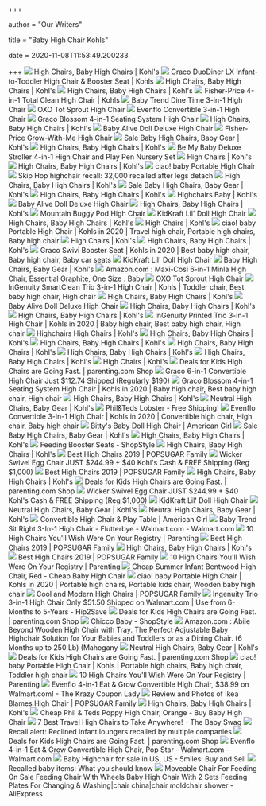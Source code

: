 +++
        
author = "Our Writers"
        
title = "Baby High Chair Kohls"
        
date = 2020-11-08T11:53:49.200233
        
+++
[ ![](https://media.kohlsimg.com/is/image/kohls/2768972?wid=240&hei=240&op_sharpen=1)](https://media.kohlsimg.com/is/image/kohls/2768972?wid=240&hei=240&op_sharpen=1) High Chairs, Baby High Chairs | Kohl's
[ ![](https://media.kohlsimg.com/is/image/kohls/2207768_Metropolis?wid=1081&hei=1081&op_sharpen=1&fmt=jpeg&qlt=85,1&op_sharpen=0&resMode=sharp2&op_usm=1,0.8,6,0)](https://media.kohlsimg.com/is/image/kohls/2207768_Metropolis?wid=1081&hei=1081&op_sharpen=1&fmt=jpeg&qlt=85,1&op_sharpen=0&resMode=sharp2&op_usm=1,0.8,6,0) Graco DuoDiner LX Infant-to-Toddler High Chair & Booster Seat | Kohls
[ ![](https://media.kohlsimg.com/is/image/kohls/2076751_Gala?wid=500&hei=500&op_sharpen=1)](https://media.kohlsimg.com/is/image/kohls/2076751_Gala?wid=500&hei=500&op_sharpen=1) High Chairs, Baby High Chairs | Kohl's
[ ![](https://media.kohlsimg.com/is/image/kohls/2899243_Gray_Chevron?wid=240&hei=240&op_sharpen=1)](https://media.kohlsimg.com/is/image/kohls/2899243_Gray_Chevron?wid=240&hei=240&op_sharpen=1) High Chairs, Baby High Chairs | Kohl's
[ ![](https://media.kohlsimg.com/is/image/kohls/3285209?wid=1081&hei=1081&op_sharpen=1&fmt=jpeg&qlt=85,1&op_sharpen=0&resMode=sharp2&op_usm=1,0.8,6,0)](https://media.kohlsimg.com/is/image/kohls/3285209?wid=1081&hei=1081&op_sharpen=1&fmt=jpeg&qlt=85,1&op_sharpen=0&resMode=sharp2&op_usm=1,0.8,6,0) Fisher-Price 4-in-1 Total Clean High Chair | Kohls
[ ![](https://media.kohlsimg.com/is/image/kohls/3366180?wid=600&hei=600&op_sharpen=1)](https://media.kohlsimg.com/is/image/kohls/3366180?wid=600&hei=600&op_sharpen=1) Baby Trend Dine Time 3-in-1 High Chair
[ ![](https://media.kohlsimg.com/is/image/kohls/1316394_Taupe_Gray?wid=600&hei=600&op_sharpen=1)](https://media.kohlsimg.com/is/image/kohls/1316394_Taupe_Gray?wid=600&hei=600&op_sharpen=1) OXO Tot Sprout High Chair
[ ![](https://media.kohlsimg.com/is/image/kohls/1691889_Dottie_Lime?wid=600&hei=600&op_sharpen=1)](https://media.kohlsimg.com/is/image/kohls/1691889_Dottie_Lime?wid=600&hei=600&op_sharpen=1) Evenflo Convertible 3-in-1 High Chair
[ ![](https://media.kohlsimg.com/is/image/kohls/2075762_Sapphire?wid=600&hei=600&op_sharpen=1)](https://media.kohlsimg.com/is/image/kohls/2075762_Sapphire?wid=600&hei=600&op_sharpen=1) Graco Blossom 4-in-1 Seating System High Chair
[ ![](https://media.kohlsimg.com/is/image/kohls/3662673?wid=240&hei=240&op_sharpen=1)](https://media.kohlsimg.com/is/image/kohls/3662673?wid=240&hei=240&op_sharpen=1) High Chairs, Baby High Chairs | Kohl's
[ ![](https://media.kohlsimg.com/is/image/kohls/3296847?wid=600&hei=600&op_sharpen=1)](https://media.kohlsimg.com/is/image/kohls/3296847?wid=600&hei=600&op_sharpen=1) Baby Alive Doll Deluxe High Chair
[ ![](https://media.kohlsimg.com/is/image/kohls/1707136?wid=600&hei=600&op_sharpen=1)](https://media.kohlsimg.com/is/image/kohls/1707136?wid=600&hei=600&op_sharpen=1) Fisher-Price Grow-With-Me High Chair
[ ![](https://kohlsbfc2.scene7.com/is/image/kohls/4243625_Monty?wid=240&hei=240&op_sharpen=1)](https://kohlsbfc2.scene7.com/is/image/kohls/4243625_Monty?wid=240&hei=240&op_sharpen=1) Sale Baby High Chairs, Baby Gear | Kohl's
[ ![](https://media.kohlsimg.com/is/image/kohls/1807727_Alden?wid=240&hei=240&op_sharpen=1)](https://media.kohlsimg.com/is/image/kohls/1807727_Alden?wid=240&hei=240&op_sharpen=1) High Chairs, Baby High Chairs | Kohl's
[ ![](https://media.kohlsimg.com/is/image/kohls/2980762?wid=1000&hei=1000&op_sharpen=1)](https://media.kohlsimg.com/is/image/kohls/2980762?wid=1000&hei=1000&op_sharpen=1) Be My Baby Deluxe Stroller 4-in-1 High Chair and Play Pen Nursery Set
[ ![](https://media.kohlsimg.com/is/image/kohls/2076418_Zuba?wid=500&hei=500&op_sharpen=1)](https://media.kohlsimg.com/is/image/kohls/2076418_Zuba?wid=500&hei=500&op_sharpen=1) High Chairs | Kohl's
[ ![](https://media.kohlsimg.com/is/image/kohls/4243623_Leyton?wid=240&hei=240&op_sharpen=1)](https://media.kohlsimg.com/is/image/kohls/4243623_Leyton?wid=240&hei=240&op_sharpen=1) High Chairs, Baby High Chairs | Kohl's
[ ![](https://media.kohlsimg.com/is/image/kohls/2114928_Red?wid=600&hei=600&op_sharpen=1)](https://media.kohlsimg.com/is/image/kohls/2114928_Red?wid=600&hei=600&op_sharpen=1) ciao! baby Portable High Chair
[ ![](https://www.gannett-cdn.com/presto/2018/12/08/PDTF/220b966a-ee66-4df0-ba6e-7aad18d0b61d-SkipHop_recall.png?auto=webp&crop=479,269,x0,y0&format=pjpg&width=1200)](https://www.gannett-cdn.com/presto/2018/12/08/PDTF/220b966a-ee66-4df0-ba6e-7aad18d0b61d-SkipHop_recall.png?auto=webp&crop=479,269,x0,y0&format=pjpg&width=1200) Skip Hop highchair recall: 32,000 recalled after legs detach
[ ![](https://media.kohlsimg.com/is/image/kohls/4243620_Mathis?wid=240&hei=240&op_sharpen=1)](https://media.kohlsimg.com/is/image/kohls/4243620_Mathis?wid=240&hei=240&op_sharpen=1) High Chairs, Baby High Chairs | Kohl's
[ ![](https://kohlsbfc2.scene7.com/is/image/kohls/2899243_Green_Gray?wid=240&hei=240&op_sharpen=1)](https://kohlsbfc2.scene7.com/is/image/kohls/2899243_Green_Gray?wid=240&hei=240&op_sharpen=1) Sale Baby High Chairs, Baby Gear | Kohl's
[ ![](https://media.kohlsimg.com/is/image/kohls/2075762_ALT)](https://media.kohlsimg.com/is/image/kohls/2075762_ALT) High Chairs, Baby High Chairs | Kohl's
[ ![](https://media.kohlsimg.com/is/image/kohls/2209955_Elephant_Squares?wid=540&hei=540&op_sharpen=1&fmt=jpeg&qlt=85,1&op_sharpen=0&resMode=sharp2&op_usm=1,0.8,6,0)](https://media.kohlsimg.com/is/image/kohls/2209955_Elephant_Squares?wid=540&hei=540&op_sharpen=1&fmt=jpeg&qlt=85,1&op_sharpen=0&resMode=sharp2&op_usm=1,0.8,6,0) Highchairs Baby | Kohl's
[ ![](https://media.kohlsimg.com/is/image/kohls/3071109?wid=300&hei=300&op_sharpen=1)](https://media.kohlsimg.com/is/image/kohls/3071109?wid=300&hei=300&op_sharpen=1) Baby Alive Doll Deluxe High Chair
[ ![](https://media.kohlsimg.com/is/image/kohls/4222769?wid=240&hei=240&op_sharpen=1)](https://media.kohlsimg.com/is/image/kohls/4222769?wid=240&hei=240&op_sharpen=1) High Chairs, Baby High Chairs | Kohl's
[ ![](https://media.kohlsimg.com/is/image/kohls/1757020_Flint?wid=600&hei=600&op_sharpen=1)](https://media.kohlsimg.com/is/image/kohls/1757020_Flint?wid=600&hei=600&op_sharpen=1) Mountain Buggy Pod High Chair
[ ![](https://media.kohlsimg.com/is/image/kohls/976716?wid=600&hei=600&op_sharpen=1)](https://media.kohlsimg.com/is/image/kohls/976716?wid=600&hei=600&op_sharpen=1) KidKraft Lil' Doll High Chair
[ ![](https://media.kohlsimg.com/is/image/kohls/388856_Multi?wid=240&hei=240&op_sharpen=1)](https://media.kohlsimg.com/is/image/kohls/388856_Multi?wid=240&hei=240&op_sharpen=1) High Chairs, Baby High Chairs | Kohl's
[ ![](https://media.kohlsimg.com/is/image/kohls/2076418_ALT3?wid=500&hei=500&op_sharpen=1)](https://media.kohlsimg.com/is/image/kohls/2076418_ALT3?wid=500&hei=500&op_sharpen=1) High Chairs | Kohl's
[ ![](https://i.pinimg.com/originals/f3/f6/e2/f3f6e2996617c8798218c93d93242dbf.jpg)](https://i.pinimg.com/originals/f3/f6/e2/f3f6e2996617c8798218c93d93242dbf.jpg) ciao! baby Portable High Chair | Kohls in 2020 | Travel high chair,  Portable high chairs, Baby high chair
[ ![](https://media.kohlsimg.com/is/image/kohls/BabyProductGuide-20141215-productguide_highchair?qlt=40&scl=1)](https://media.kohlsimg.com/is/image/kohls/BabyProductGuide-20141215-productguide_highchair?qlt=40&scl=1) High Chairs | Kohl's
[ ![](https://media.kohlsimg.com/is/image/kohls/4222774?wid=240&hei=240&op_sharpen=1)](https://media.kohlsimg.com/is/image/kohls/4222774?wid=240&hei=240&op_sharpen=1) High Chairs, Baby High Chairs | Kohl's
[ ![](https://i.pinimg.com/474x/2b/73/76/2b73762b721f06342d90c8f309c4bc64.jpg)](https://i.pinimg.com/474x/2b/73/76/2b73762b721f06342d90c8f309c4bc64.jpg) Graco Swivi Booster Seat | Kohls in 2020 | Best baby high chair, Baby high  chair, Baby car seats
[ ![](https://media.kohlsimg.com/is/image/kohls/976717?wid=300&hei=300&op_sharpen=1)](https://media.kohlsimg.com/is/image/kohls/976717?wid=300&hei=300&op_sharpen=1) KidKraft Lil' Doll High Chair
[ ![](https://media.kohlsimg.com/is/image/kohls/3590119_Bluebell?wid=240&hei=240&op_sharpen=1)](https://media.kohlsimg.com/is/image/kohls/3590119_Bluebell?wid=240&hei=240&op_sharpen=1) Baby High Chairs, Baby Gear | Kohl's
[ ![](https://images-na.ssl-images-amazon.com/images/I/818SFMjYmmL._SL1500_.jpg)](https://images-na.ssl-images-amazon.com/images/I/818SFMjYmmL._SL1500_.jpg) Amazon.com : Maxi-Cosi 6-in-1 Minla High Chair, Essential Graphite, One  Size : Baby
[ ![](https://media.kohlsimg.com/is/image/kohls/1807727_Alden?wid=300&hei=300&op_sharpen=1)](https://media.kohlsimg.com/is/image/kohls/1807727_Alden?wid=300&hei=300&op_sharpen=1) OXO Tot Sprout High Chair
[ ![](https://i.pinimg.com/474x/00/fb/43/00fb433594e9ffbb1d68eaeebae783a4.jpg)](https://i.pinimg.com/474x/00/fb/43/00fb433594e9ffbb1d68eaeebae783a4.jpg) InGenuity SmartClean Trio 3-in-1 High Chair | Kohls | Toddler chair, Best baby  high chair, High chair
[ ![](https://media.kohlsimg.com/is/image/kohls/4222760?wid=240&hei=240&op_sharpen=1)](https://media.kohlsimg.com/is/image/kohls/4222760?wid=240&hei=240&op_sharpen=1) High Chairs, Baby High Chairs | Kohl's
[ ![](https://media.kohlsimg.com/is/image/kohls/3593073?wid=300&hei=300&op_sharpen=1)](https://media.kohlsimg.com/is/image/kohls/3593073?wid=300&hei=300&op_sharpen=1) Baby Alive Doll Deluxe High Chair
[ ![](https://media.kohlsimg.com/is/image/kohls/1420488?wid=240&hei=240&op_sharpen=1)](https://media.kohlsimg.com/is/image/kohls/1420488?wid=240&hei=240&op_sharpen=1) High Chairs, Baby High Chairs | Kohl's
[ ![](https://media.kohlsimg.com/is/image/kohls/4259313_Lavender?wid=240&hei=240&op_sharpen=1)](https://media.kohlsimg.com/is/image/kohls/4259313_Lavender?wid=240&hei=240&op_sharpen=1) High Chairs, Baby High Chairs | Kohl's
[ ![](https://i.pinimg.com/474x/0e/4d/38/0e4d38cf3fedb2987053a016860d079d.jpg)](https://i.pinimg.com/474x/0e/4d/38/0e4d38cf3fedb2987053a016860d079d.jpg) InGenuity Printed Trio 3-in-1 High Chair | Kohls in 2020 | Baby high chair,  Best baby high chair, High chair
[ ![](https://media.kohlsimg.com/is/image/kohls/2207768_ALT)](https://media.kohlsimg.com/is/image/kohls/2207768_ALT) Highchairs High Chairs | Kohl's
[ ![](https://media.kohlsimg.com/is/image/kohls/1415721?wid=240&hei=240&op_sharpen=1)](https://media.kohlsimg.com/is/image/kohls/1415721?wid=240&hei=240&op_sharpen=1) High Chairs, Baby High Chairs | Kohl's
[ ![](https://media.kohlsimg.com/is/image/kohls/2604832_Green?wid=240&hei=240&op_sharpen=1)](https://media.kohlsimg.com/is/image/kohls/2604832_Green?wid=240&hei=240&op_sharpen=1) High Chairs, Baby High Chairs | Kohl's
[ ![](https://media.kohlsimg.com/is/image/kohls/1415702_Natural?wid=240&hei=240&op_sharpen=1)](https://media.kohlsimg.com/is/image/kohls/1415702_Natural?wid=240&hei=240&op_sharpen=1) High Chairs, Baby High Chairs | Kohl's
[ ![](https://media.kohlsimg.com/is/image/kohls/388856_Animal?wid=500&hei=500&op_sharpen=1)](https://media.kohlsimg.com/is/image/kohls/388856_Animal?wid=500&hei=500&op_sharpen=1) High Chairs, Baby High Chairs | Kohl's
[ ![](https://media.kohlsimg.com/is/image/kohls/2343219?wid=240&hei=240&op_sharpen=1)](https://media.kohlsimg.com/is/image/kohls/2343219?wid=240&hei=240&op_sharpen=1) High Chairs, Baby High Chairs | Kohl's
[ ![](https://media.kohlsimg.com/is/image/kohls/3972719?wid=500&hei=500&op_sharpen=1)](https://media.kohlsimg.com/is/image/kohls/3972719?wid=500&hei=500&op_sharpen=1) High Chairs | Kohl's
[ ![](https://images.prod.meredith.com/product/b0a225fa82ff59b7d07f1a1d3cc9a504/1595714585790/m/jeep-classic-convertible-high-chair-for-babies-and-toddlers-by-delta-children-fairway)](https://images.prod.meredith.com/product/b0a225fa82ff59b7d07f1a1d3cc9a504/1595714585790/m/jeep-classic-convertible-high-chair-for-babies-and-toddlers-by-delta-children-fairway) Deals for Kids High Chairs are Going Fast. | parenting.com Shop
[ ![](https://hip2save.com/wp-content/uploads/2019/09/Graco-Blossom-6-in-1-Convertible-High-Chair-2.jpg?resize=1024%2C538&strip=all)](https://hip2save.com/wp-content/uploads/2019/09/Graco-Blossom-6-in-1-Convertible-High-Chair-2.jpg?resize=1024%2C538&strip=all) Graco 6-in-1 Convertible High Chair Just $112.74 Shipped (Regularly $190)
[ ![](https://i.pinimg.com/originals/6a/df/82/6adf82a3c7f31d4187b76b61ce6d01ed.jpg)](https://i.pinimg.com/originals/6a/df/82/6adf82a3c7f31d4187b76b61ce6d01ed.jpg) Graco Blossom 4-in-1 Seating System High Chair | Kohls in 2020 | Baby high  chair, Best baby high chair, High chair
[ ![](https://media.kohlsimg.com/is/image/kohls/2450599?wid=240&hei=240&op_sharpen=1)](https://media.kohlsimg.com/is/image/kohls/2450599?wid=240&hei=240&op_sharpen=1) High Chairs, Baby High Chairs | Kohl's
[ ![](https://media.kohlsimg.com/is/image/kohls/2508111_Geo_Meadow?wid=240&hei=240&op_sharpen=1)](https://media.kohlsimg.com/is/image/kohls/2508111_Geo_Meadow?wid=240&hei=240&op_sharpen=1) Neutral High Chairs, Baby Gear | Kohl's
[ ![](https://sep.yimg.com/ay/yhst-14016457918231/phil-teds-lobster-28.gif)](https://sep.yimg.com/ay/yhst-14016457918231/phil-teds-lobster-28.gif) Phil&Teds Lobster - Free Shipping!
[ ![](https://i.pinimg.com/originals/20/38/7d/20387d49372f82da3115a1db1fb76f76.jpg)](https://i.pinimg.com/originals/20/38/7d/20387d49372f82da3115a1db1fb76f76.jpg) Evenflo Convertible 3-in-1 High Chair | Kohls in 2020 | Convertible high  chair, High chair, Baby high chair
[ ![](https://content.stylitics.com/images/collage/7d2d8fc9a73a3a284c4e05484098db92a167cb54bc1521)](https://content.stylitics.com/images/collage/7d2d8fc9a73a3a284c4e05484098db92a167cb54bc1521) Bitty's Baby Doll High Chair | American Girl
[ ![](https://kohlsbfc2.scene7.com/is/image/kohls/1288585?wid=240&hei=240&op_sharpen=1)](https://kohlsbfc2.scene7.com/is/image/kohls/1288585?wid=240&hei=240&op_sharpen=1) Sale Baby High Chairs, Baby Gear | Kohl's
[ ![](https://media.kohlsimg.com/is/image/kohls/3706634_Oskar?wid=240&hei=240&op_sharpen=1)](https://media.kohlsimg.com/is/image/kohls/3706634_Oskar?wid=240&hei=240&op_sharpen=1) High Chairs, Baby High Chairs | Kohl's
[ ![](https://img.shopstyle-cdn.com/sim/8f/1d/8f1daadac45f1e1e6737041532ac6d99/ciao-baby-ciao-baby-portable-high-chair.jpg)](https://img.shopstyle-cdn.com/sim/8f/1d/8f1daadac45f1e1e6737041532ac6d99/ciao-baby-ciao-baby-portable-high-chair.jpg) Feeding Booster Seats - ShopStyle
[ ![](https://media.kohlsimg.com/is/image/kohls/4222772?wid=240&hei=240&op_sharpen=1)](https://media.kohlsimg.com/is/image/kohls/4222772?wid=240&hei=240&op_sharpen=1) High Chairs, Baby High Chairs | Kohl's
[ ![](https://media1.popsugar-assets.com/files/thumbor/Jl47mUP6z2sIcYD4EgRul7KUo2c/fit-in/2048xorig/filters:format_auto-!!-:strip_icc-!!-/2019/01/16/752/n/24155406/02d64c6ea68b6553_netimg37W7qE/i/Cosco-Simple-Fold-Full-Size-High-Chair.jpg)](https://media1.popsugar-assets.com/files/thumbor/Jl47mUP6z2sIcYD4EgRul7KUo2c/fit-in/2048xorig/filters:format_auto-!!-:strip_icc-!!-/2019/01/16/752/n/24155406/02d64c6ea68b6553_netimg37W7qE/i/Cosco-Simple-Fold-Full-Size-High-Chair.jpg) Best High Chairs 2019 | POPSUGAR Family
[ ![](https://135dip1kp5pb1hxer93f2f2i-wpengine.netdna-ssl.com/wp-content/uploads/2020/05/WickerEggChair.jpg)](https://135dip1kp5pb1hxer93f2f2i-wpengine.netdna-ssl.com/wp-content/uploads/2020/05/WickerEggChair.jpg) Wicker Swivel Egg Chair JUST $244.99 + $40 Kohl's Cash & FREE Shipping (Reg  $1,000)
[ ![](https://media1.popsugar-assets.com/files/thumbor/Iolu_5i5JgeottTGJ9ONNG_pKxw/fit-in/728xorig/filters:format_auto-!!-:strip_icc-!!-/2019/01/16/764/n/24155406/108efc8e5c3f681063aa02.88052232_/i/Best-High-Chairs-2019.jpg)](https://media1.popsugar-assets.com/files/thumbor/Iolu_5i5JgeottTGJ9ONNG_pKxw/fit-in/728xorig/filters:format_auto-!!-:strip_icc-!!-/2019/01/16/764/n/24155406/108efc8e5c3f681063aa02.88052232_/i/Best-High-Chairs-2019.jpg) Best High Chairs 2019 | POPSUGAR Family
[ ![](https://media.kohlsimg.com/is/image/kohls/4259314_Nature?wid=240&hei=240&op_sharpen=1)](https://media.kohlsimg.com/is/image/kohls/4259314_Nature?wid=240&hei=240&op_sharpen=1) High Chairs, Baby High Chairs | Kohl's
[ ![](https://images.prod.meredith.com/product/c557c38cef1d694da7b23c6e3f88a2ba/1602151617590/m/grandmas2share-ltpastel-yellow-baby-shopping-cart-and-high-chair-seat-insert-ziggy)](https://images.prod.meredith.com/product/c557c38cef1d694da7b23c6e3f88a2ba/1602151617590/m/grandmas2share-ltpastel-yellow-baby-shopping-cart-and-high-chair-seat-insert-ziggy) Deals for Kids High Chairs are Going Fast. | parenting.com Shop
[ ![](https://135dip1kp5pb1hxer93f2f2i-wpengine.netdna-ssl.com/wp-content/uploads/2020/05/WickerEggChair2.jpg)](https://135dip1kp5pb1hxer93f2f2i-wpengine.netdna-ssl.com/wp-content/uploads/2020/05/WickerEggChair2.jpg) Wicker Swivel Egg Chair JUST $244.99 + $40 Kohl's Cash & FREE Shipping (Reg  $1,000)
[ ![](https://media.kohlsimg.com/is/image/kohls/3976032?wid=300&hei=300&op_sharpen=1)](https://media.kohlsimg.com/is/image/kohls/3976032?wid=300&hei=300&op_sharpen=1) KidKraft Lil' Doll High Chair
[ ![](https://media.kohlsimg.com/is/image/kohls/1723199_Gray?wid=240&hei=240&op_sharpen=1)](https://media.kohlsimg.com/is/image/kohls/1723199_Gray?wid=240&hei=240&op_sharpen=1) Neutral High Chairs, Baby Gear | Kohl's
[ ![](https://media.kohlsimg.com/is/image/kohls/4259307_Lilla?wid=240&hei=240&op_sharpen=1)](https://media.kohlsimg.com/is/image/kohls/4259307_Lilla?wid=240&hei=240&op_sharpen=1) Neutral High Chairs, Baby Gear | Kohl's
[ ![](https://mattel.scene7.com/is/image/Mattel/GNG51_Viewer)](https://mattel.scene7.com/is/image/Mattel/GNG51_Viewer) Convertible High Chair & Play Table | American Girl
[ ![](https://i5.walmartimages.com/asr/1c8d1438-e382-43d7-afbc-922f12ac90a9_1.f8ea791e59ab90d145db268b99004ced.jpeg)](https://i5.walmartimages.com/asr/1c8d1438-e382-43d7-afbc-922f12ac90a9_1.f8ea791e59ab90d145db268b99004ced.jpeg) Baby Trend Sit Right 3-In-1 High Chair - Flutterbye - Walmart.com -  Walmart.com
[ ![](https://images.prod.meredith.com/product/ecbbad37216ab9a215731913a1f82bac/1563444280281/l/oxo-tot-sprout-high-chair-navy-gray)](https://images.prod.meredith.com/product/ecbbad37216ab9a215731913a1f82bac/1563444280281/l/oxo-tot-sprout-high-chair-navy-gray) 10 High Chairs You'll Wish Were On Your Registry | Parenting
[ ![](https://media1.popsugar-assets.com/files/thumbor/51kBZTGNhSMpfOkr3u2Y-W82ZyU/fit-in/2048xorig/filters:format_auto-!!-:strip_icc-!!-/2019/01/16/752/n/24155406/a5dddfd3b564fbae_netimggssSfu/i/Peg-Perego-Siesta-High-Chair.jpg)](https://media1.popsugar-assets.com/files/thumbor/51kBZTGNhSMpfOkr3u2Y-W82ZyU/fit-in/2048xorig/filters:format_auto-!!-:strip_icc-!!-/2019/01/16/752/n/24155406/a5dddfd3b564fbae_netimggssSfu/i/Peg-Perego-Siesta-High-Chair.jpg) Best High Chairs 2019 | POPSUGAR Family
[ ![](https://media.kohlsimg.com/is/image/kohls/2480686?wid=240&hei=240&op_sharpen=1)](https://media.kohlsimg.com/is/image/kohls/2480686?wid=240&hei=240&op_sharpen=1) High Chairs, Baby High Chairs | Kohl's
[ ![](https://media1.popsugar-assets.com/files/thumbor/ZQxci9Z8_7EUPeAlYogow0extLY/fit-in/2048xorig/filters:format_auto-!!-:strip_icc-!!-/2019/01/16/752/n/24155406/351bfe8bc44a4716_netimgnr5XJe/i/Stokke-2019-Tripp-Trapp-High-Chair.jpg)](https://media1.popsugar-assets.com/files/thumbor/ZQxci9Z8_7EUPeAlYogow0extLY/fit-in/2048xorig/filters:format_auto-!!-:strip_icc-!!-/2019/01/16/752/n/24155406/351bfe8bc44a4716_netimgnr5XJe/i/Stokke-2019-Tripp-Trapp-High-Chair.jpg) Best High Chairs 2019 | POPSUGAR Family
[ ![](https://images.prod.meredith.com/product/488d588ddcf3da221bab289e9bebe679/1589709861562/m/oxo-tot-sprout-high-chair-green-walnut)](https://images.prod.meredith.com/product/488d588ddcf3da221bab289e9bebe679/1589709861562/m/oxo-tot-sprout-high-chair-green-walnut) 10 High Chairs You'll Wish Were On Your Registry | Parenting
[ ![](http://images.prosperentcdn.com/images/250x250/media.kohlsimg.com/is/image/kohls/2092064_Country_Time_Cranberry%3Fwid%3D800%26hei%3D800%26op_sharpen%3D1)](http://images.prosperentcdn.com/images/250x250/media.kohlsimg.com/is/image/kohls/2092064_Country_Time_Cranberry%3Fwid%3D800%26hei%3D800%26op_sharpen%3D1) Cheap Summer Infant Bentwood High Chair, Red - Cheap Baby High Chair
[ ![](https://i.pinimg.com/originals/5e/00/73/5e007394d35f346b80c18fbf31475a0d.jpg)](https://i.pinimg.com/originals/5e/00/73/5e007394d35f346b80c18fbf31475a0d.jpg) ciao! baby Portable High Chair | Kohls in 2020 | Portable high chairs,  Portable kids chair, Wooden baby high chair
[ ![](https://media1.popsugar-assets.com/files/thumbor/5ocam2tcSAQwvaLQF0cE8ijxLeY/fit-in/1024x1024/filters:format_auto-!!-:strip_icc-!!-/2011/10/40/2/192/1922664/9568bb96a16c8049_fs-438_2z/i/Fisher-Price-Luv-U-Zoo-EZ-Clean-High-Chair-90.jpg)](https://media1.popsugar-assets.com/files/thumbor/5ocam2tcSAQwvaLQF0cE8ijxLeY/fit-in/1024x1024/filters:format_auto-!!-:strip_icc-!!-/2011/10/40/2/192/1922664/9568bb96a16c8049_fs-438_2z/i/Fisher-Price-Luv-U-Zoo-EZ-Clean-High-Chair-90.jpg) Cool and Modern High Chairs | POPSUGAR Family
[ ![](https://hip2save.com/wp-content/uploads/2020/08/Infantino-toddler-Chair-and-High-chair.jpg?resize=1024%2C683&strip=all)](https://hip2save.com/wp-content/uploads/2020/08/Infantino-toddler-Chair-and-High-chair.jpg?resize=1024%2C683&strip=all) Ingenuity Trio 3-in-1 High Chair Only $51.50 Shipped on Walmart.com | Use  from 6-Months to 5-Years - Hip2Save
[ ![](https://images.prod.meredith.com/product/f939d7632120c20285bfcd2c64f464b2/1602151638271/m/grandmas2share-medium-blue-baby-boys-shopping-cart-and-high-chair-seat-insert-blue-diamond)](https://images.prod.meredith.com/product/f939d7632120c20285bfcd2c64f464b2/1602151638271/m/grandmas2share-medium-blue-baby-boys-shopping-cart-and-high-chair-seat-insert-blue-diamond) Deals for Kids High Chairs are Going Fast. | parenting.com Shop
[ ![](https://img.shopstyle-cdn.com/sim/96/e9/96e90e8b55340df1cb6836bce0f40ace/chicco-stack-1-2-3-highchair.jpg)](https://img.shopstyle-cdn.com/sim/96/e9/96e90e8b55340df1cb6836bce0f40ace/chicco-stack-1-2-3-highchair.jpg) Chicco Baby - ShopStyle
[ ![](https://images-na.ssl-images-amazon.com/images/I/61CY75pBDLL._SY550_.jpg)](https://images-na.ssl-images-amazon.com/images/I/61CY75pBDLL._SY550_.jpg) Amazon.com : Abiie Beyond Wooden High Chair with Tray. The Perfect  Adjustable Baby Highchair Solution for Your Babies and Toddlers or as a  Dining Chair. (6 Months up to 250 Lb) (Mahogany
[ ![](https://media.kohlsimg.com/is/image/kohls/4321720_Soft_White?wid=240&hei=240&op_sharpen=1)](https://media.kohlsimg.com/is/image/kohls/4321720_Soft_White?wid=240&hei=240&op_sharpen=1) Neutral High Chairs, Baby Gear | Kohl's
[ ![](https://images.prod.meredith.com/product/8bc819ed0d7815c5b64ef6c72a49e2ec/1586082599194/m/baby-jogger-city-bistro-highchair)](https://images.prod.meredith.com/product/8bc819ed0d7815c5b64ef6c72a49e2ec/1586082599194/m/baby-jogger-city-bistro-highchair) Deals for Kids High Chairs are Going Fast. | parenting.com Shop
[ ![](https://i.pinimg.com/originals/eb/59/db/eb59db88f99dce5718ac91e4e1d99019.jpg)](https://i.pinimg.com/originals/eb/59/db/eb59db88f99dce5718ac91e4e1d99019.jpg) ciao! baby Portable High Chair | Kohls | Portable high chairs, Baby high  chair, Toddler high chair
[ ![](https://images.prod.meredith.com/content/281474979804278/544191)](https://images.prod.meredith.com/content/281474979804278/544191) 10 High Chairs You'll Wish Were On Your Registry | Parenting
[ ![](https://prod-cdn-thekrazycouponlady.imgix.net/wp-content/uploads/2019/09/walmart-evenflo-high-chair-091519-1568554554.jpg?auto=compress,format&fit=max)](https://prod-cdn-thekrazycouponlady.imgix.net/wp-content/uploads/2019/09/walmart-evenflo-high-chair-091519-1568554554.jpg?auto=compress,format&fit=max) Evenflo 4-in-1 Eat & Grow Convertible High Chair, $38.99 on Walmart.com! -  The Krazy Coupon Lady
[ ![](https://media1.popsugar-assets.com/files/thumbor/-03YqCwRPm4ozVNaVPgZoJdY7To/fit-in/2048xorig/filters:format_auto-!!-:strip_icc-!!-/2010/10/43/4/192/1922664/7bbcd63a575bad49_5122105719_73b57156f9_z/i/Review-Photos-Ikea-Blames-High-Chair.jpg)](https://media1.popsugar-assets.com/files/thumbor/-03YqCwRPm4ozVNaVPgZoJdY7To/fit-in/2048xorig/filters:format_auto-!!-:strip_icc-!!-/2010/10/43/4/192/1922664/7bbcd63a575bad49_5122105719_73b57156f9_z/i/Review-Photos-Ikea-Blames-High-Chair.jpg) Review and Photos of Ikea Blames High Chair | POPSUGAR Family
[ ![](https://media.kohlsimg.com/is/image/kohls/4321722_Slate_Grey?wid=240&hei=240&op_sharpen=1)](https://media.kohlsimg.com/is/image/kohls/4321722_Slate_Grey?wid=240&hei=240&op_sharpen=1) High Chairs, Baby High Chairs | Kohl's
[ ![](http://images.prosperentcdn.com/images/250x250/media.kohlsimg.com/is/image/kohls/2042677_Tangerine%3Fwid%3D800%26hei%3D800%26op_sharpen%3D1)](http://images.prosperentcdn.com/images/250x250/media.kohlsimg.com/is/image/kohls/2042677_Tangerine%3Fwid%3D800%26hei%3D800%26op_sharpen%3D1) Cheap Phil & Teds Poppy High Chair, Orange - Buy Baby High Chair
[ ![](https://thebabyswag.com/wp-content/uploads/2018/03/baby-chairs.jpg)](https://thebabyswag.com/wp-content/uploads/2018/03/baby-chairs.jpg) 7 Best Travel High Chairs to Take Anywhere! - The Baby Swag
[ ![](https://www.kiro7.com/resizer/uYCHg3ejSar12K39FL6yhVBNi7Q=/1200x675/arc-anglerfish-arc2-prod-cmg.s3.amazonaws.com/public/TJN25DPU7BHARFY6UVI4AIX33Q.jpg)](https://www.kiro7.com/resizer/uYCHg3ejSar12K39FL6yhVBNi7Q=/1200x675/arc-anglerfish-arc2-prod-cmg.s3.amazonaws.com/public/TJN25DPU7BHARFY6UVI4AIX33Q.jpg) Recall alert: Reclined infant loungers recalled by multiple companies
[ ![](https://images.prod.meredith.com/product/174a9d1fd7951cf02b87523f0e5a41a2/1601935280579/m/cybex-lemo-high-chair-system)](https://images.prod.meredith.com/product/174a9d1fd7951cf02b87523f0e5a41a2/1601935280579/m/cybex-lemo-high-chair-system) Deals for Kids High Chairs are Going Fast. | parenting.com Shop
[ ![](https://i5.walmartimages.com/asr/dfce3b1f-5144-48d4-8517-c78c880383bd_1.46adb1a5a882fd1cd36ab5512d673877.jpeg)](https://i5.walmartimages.com/asr/dfce3b1f-5144-48d4-8517-c78c880383bd_1.46adb1a5a882fd1cd36ab5512d673877.jpeg) Evenflo 4-in-1 Eat & Grow Convertible High Chair, Pop Star - Walmart.com -  Walmart.com
[ ![](https://img.5milesapp.com/image/upload/f_auto,t_i300/v1561818483/item/qorwcvnx3bkfa9xoo90a.webp)](https://img.5milesapp.com/image/upload/f_auto,t_i300/v1561818483/item/qorwcvnx3bkfa9xoo90a.webp) Baby Highchair for sale in US, US - 5miles: Buy and Sell
[ ![](https://www.gannett-cdn.com/presto/2019/04/12/USAT/c7261f4f-c2fa-44d9-b8af-d4a8abf0ba67-VPC_FISHER_PRICE_RECALL_DESK_THUMB.jpg?crop=1094%2C1079%2Cx402%2Cy0&quality=10)](https://www.gannett-cdn.com/presto/2019/04/12/USAT/c7261f4f-c2fa-44d9-b8af-d4a8abf0ba67-VPC_FISHER_PRICE_RECALL_DESK_THUMB.jpg?crop=1094%2C1079%2Cx402%2Cy0&quality=10) Recalled baby items: What you should know
[ ![](https://ae01.alicdn.com/kf/HTB1MkQNGpXXXXaXXpXXq6xXFXXX1/201387067/HTB1MkQNGpXXXXaXXpXXq6xXFXXX1.jpg)](https://ae01.alicdn.com/kf/HTB1MkQNGpXXXXaXXpXXq6xXFXXX1/201387067/HTB1MkQNGpXXXXaXXpXXq6xXFXXX1.jpg) Moveable Chair For Feeding On Sale Feeding Chair With Wheels Baby High Chair  With 2 Sets Feeding Plates For Changing & Washing|chair china|chair  moldchair shower - AliExpress
